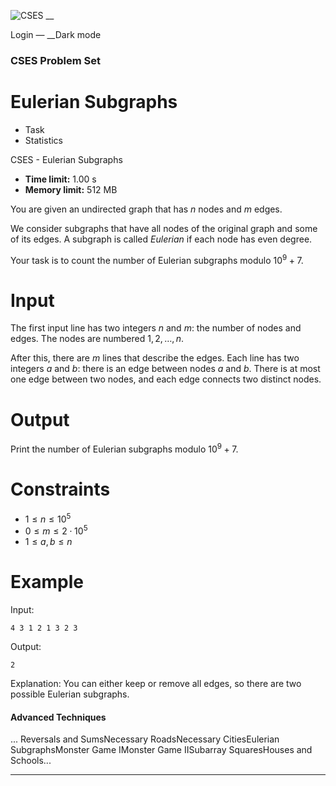 ![CSES](/logo.png?1) __

Login — __Dark mode

### CSES Problem Set

# Eulerian Subgraphs

  * Task
  * Statistics

CSES - Eulerian Subgraphs

  * **Time limit:** 1.00 s
  * **Memory limit:** 512 MB

You are given an undirected graph that has $n$ nodes and $m$ edges.

We consider subgraphs that have all nodes of the original graph and some of
its edges. A subgraph is called _Eulerian_ if each node has even degree.

Your task is to count the number of Eulerian subgraphs modulo $10^9+7$.

# Input

The first input line has two integers $n$ and $m$: the number of nodes and
edges. The nodes are numbered $1,2,\dots,n$.

After this, there are $m$ lines that describe the edges. Each line has two
integers $a$ and $b$: there is an edge between nodes $a$ and $b$. There is at
most one edge between two nodes, and each edge connects two distinct nodes.

# Output

Print the number of Eulerian subgraphs modulo $10^9+7$.

# Constraints

  * $1 \le n \le 10^5$
  * $0 \le m \le 2 \cdot 10^5$
  * $1 \le a,b \le n$

# Example

Input:

``` 4 3 1 2 1 3 2 3 ```

Output:

``` 2 ```

Explanation: You can either keep or remove all edges, so there are two
possible Eulerian subgraphs.

#### Advanced Techniques

... Reversals and SumsNecessary RoadsNecessary CitiesEulerian SubgraphsMonster
Game IMonster Game IISubarray SquaresHouses and Schools...

* * *

